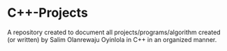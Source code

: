 # C++-Projects
A repository created to document all projects/programs/algorithm created (or written) by Salim Olanrewaju Oyinlola in C++ in an organized manner.  
